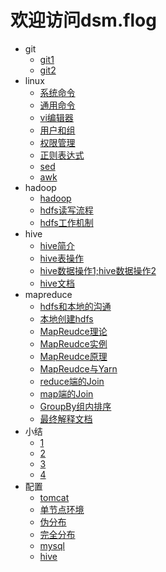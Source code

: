 
# 欢迎访问dsm.flog

- git
	- [git1](https://dsm9966.github.io/notebook/git/1)
	- [git2](https://dsm9966.github.io/notebook/git/2)
- linux
	- [系统命令](https://dsm9966.github.io/notebook/linux/3)
	- [通用命令](https://dsm9966.github.io/notebook/linux/4)
	- [vi编辑器](https://dsm9966.github.io/notebook/linux/5)
	- [用户和组](https://dsm9966.github.io/notebook/linux/6)
	- [权限管理](https://dsm9966.github.io/notebook/linux/7)
	- [正则表达式](https://dsm9966.github.io/notebook/linux/8)
	- [sed](https://dsm9966.github.io/notebook/linux/9)
	- [awk](https://dsm9966.github.io/notebook/linux/10)
- hadoop
	- [hadoop](https://dsm9966.github.io/notebook/hadoop/13)
	- [hdfs读写流程](https://dsm9966.github.io/notebook/hadoop/14.1)
	- [hdfs工作机制](https://dsm9966.github.io/notebook/hadoop/14.2)
- hive
	- [hive简介](https://dsm9966.github.io/notebook/hive/hive1)
	- [hive表操作](https://dsm9966.github.io/notebook/hive/hive2)
	- [hive数据操作1;](https://dsm9966.github.io/notebook/hive/hive3)[hive数据操作2](https://dsm9966.github.io/notebook/hive/hive4)
	- [hive文档](https://dsm9966.github.io/notebook/hive/hive1.docx)
- mapreduce
	- [hdfs和本地的沟通](https://dsm9966.github.io/notebook/mapReduce/15)
	- [本地创建hdfs](https://dsm9966.github.io/notebook/mapReduce/16)
	- [MapReudce理论](https://dsm9966.github.io/notebook/mapReduce/17)
	- [MapReudce实例](https://dsm9966.github.io/notebook/mapReduce/18)
	- [MapReudce原理](https://dsm9966.github.io/notebook/mapReduce/19)
	- [MapReudce与Yarn](https://dsm9966.github.io/notebook/mapReduce/20)
	- [reduce端的Join](https://dsm9966.github.io/notebook/mapReduce/21)
	- [map端的Join](https://dsm9966.github.io/notebook/mapReduce/22)
	- [GroupBy组内排序](https://dsm9966.github.io/notebook/mapReduce/23)
	- [最终解释文档](https://dsm9966.github.io/notebook/mapReduce/03.docx)
- 小结
	- [1](https://dsm9966.github.io/notebook/review/review1)
	- [2](https://dsm9966.github.io/notebook/review/review2)
	- [3](https://dsm9966.github.io/notebook/review/review3)
	- [4](https://dsm9966.github.io/notebook/review/review4)
- 配置
	- [tomcat](https://dsm9966.github.io/notebook/enviro/tomcat)
	- [单节点环境](https://dsm9966.github.io/notebook/enviro/jdkandhadoop)
	- [伪分布](https://dsm9966.github.io/notebook/enviro/hadoop)
	- [完全分布](https://dsm9966.github.io/notebook/enviro/hadoop1)
	- [mysql](https://dsm9966.github.io/notebook/enviro/mysql)
	- [hive](https://dsm9966.github.io/notebook/enviro/hive)
